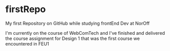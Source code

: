 # firstRepo
My first Repository on GitHub while studying frontEnd Dev at NorOff
<p> I'm currently on the course of WebComTech and I've finished and delivered the course assignment for Design 1 that was the first course we encountered in FEU1 </p>
